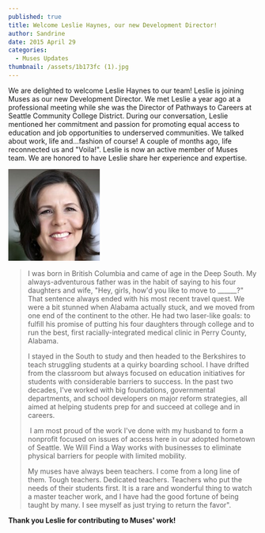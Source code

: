 ```yaml
---
published: true
title: Welcome Leslie Haynes, our new Development Director!
author: Sandrine
date: 2015 April 29
categories:
  - Muses Updates
thumbnail: /assets/1b173fc (1).jpg
---
```

We are delighted to welcome Leslie Haynes to our team! Leslie is joining Muses as our new Development Director. We met Leslie a year ago at a professional meeting while she was the Director of Pathways to Careers at Seattle Community College District. During our conversation, Leslie mentioned her commitment and passion for promoting equal access to education and job opportunities to underserved communities. We talked about work, life and...fashion of course! A couple of months ago, life reconnected us and "Voila!". Leslie is now an active member of Muses team. We are honored to have Leslie share her experience and expertise.

![1b173fc](/assets/1b173fc.jpg)

> I was born in British Columbia and came of age in the Deep South. My always-adventurous father was in the habit of saying to his four daughters and wife, "Hey, girls, how'd you like to move to ______?" That sentence always ended with his most recent travel quest. We were a bit stunned when Alabama actually stuck, and we moved from one end of the continent to the other. He had two laser-like goals: to fulfill his promise of putting his four daughters through college and to run the best, first racially-integrated medical clinic in Perry County, Alabama.
>
> I stayed in the South to study and then headed to the Berkshires to teach struggling students at a quirky boarding school. I have drifted from the classroom but always focused on education initiatives for students with considerable barriers to success. In the past two decades, I've worked with big foundations, governmental departments, and school developers on major reform strategies, all aimed at helping students prep for and succeed at college and in careers.
>
> I am most proud of the work I've done with my husband to form a nonprofit focused on issues of access here in our adopted hometown of Seattle. We Will Find a Way works with businesses to eliminate physical barriers for people with limited mobility.
>
> My muses have always been teachers. I come from a long line of them. Tough teachers. Dedicated teachers. Teachers who put the needs of their students first. It is a rare and wonderful thing to watch a master teacher work, and I have had the good fortune of being taught by many. I see myself as just trying to return the favor".

**Thank you Leslie for contributing to Muses' work!**